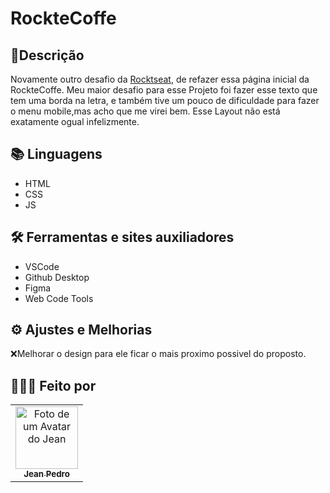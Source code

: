 # RockteCoffe
 
## 📝Descrição

Novamente outro desafio da [Rocktseat](https://www.rocketseat.com.br/), de refazer essa página inicial da RockteCoffe. Meu maior desafio para esse Projeto foi fazer esse texto que tem uma borda na letra, e também tive um pouco de dificuldade para fazer o menu mobile,mas acho que me virei bem. Esse Layout não está exatamente ogual infelizmente.

## 📚 Linguagens

- HTML
- CSS
- JS

## 🛠 Ferramentas e sites auxiliadores

- VSCode
- Github Desktop
- Figma
- Web Code Tools

## ⚙ Ajustes e Melhorias

❌Melhorar o design para ele ficar o mais proximo possivel do proposto.

## 👨🏾‍💻 Feito por 

<table>
  <tr>
    <td align="center">
    <a href="#">
        <img src="https://avatars.githubusercontent.com/u/93811651?s=400&u=8310b85f88bc81cc9c031997caea03d4aec65d5c&v=4" width="100px;" alt="Foto de um Avatar do Jean"/><br>
        <sub>
          <b>Jean Pedro</b>
        </sub>
      </a>
    </td>
  </tr>
</table>
